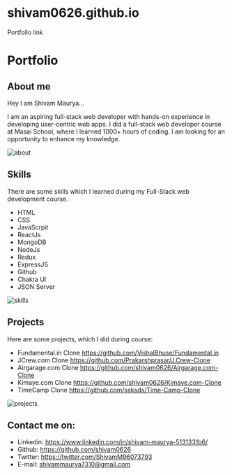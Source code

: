 # shivam0626.github.io
Portfolio link
# Portfolio 

## About me 

Hey I am Shivam Maurya...

I am an aspiring full-stack web developer with hands-on experience in developing user-centric web apps. I did a full-stack web developer course at Masai School, where I learned 1000+ hours of coding. I am looking for an opportunity to enhance my knowledge.

![about](https://user-images.githubusercontent.com/101569590/190901478-570f917e-fcfa-4560-990f-7cf142625e32.PNG)


## Skills 

There are some skills which I learned during my Full-Stack web development course.
 - HTML
 - CSS
 - JavaScrpit
 - ReactJs
 - MongoDB
 - NodeJs
 - Redux
 - ExpressJS
 - Github
 - Chakra UI
 - JSON Server  


 
 ![skills](https://user-images.githubusercontent.com/101569590/190901488-441c9762-1f40-4671-a44f-5308848cc49c.PNG)

 

## Projects 
Here are some projects, which I did during course:
 - Fundamental.in Clone
    https://github.com/VishalBhuse/Fundamental.in
 - JCrew.com Clone
    https://github.com/Prakarshprasar/J.Crew-Clone
 - Airgarage.com Clone
    https://github.com/shivam0626/Airgarage.com-Clone
 - Kimaye.com  Clone
    https://github.com/shivam0626/Kimaye.com-Clone
 - TimeCamp Clone
    https://github.com/ssksds/Time-Camp-Clone
    
  ![projects](https://user-images.githubusercontent.com/101569590/193472145-0ba7903a-95e5-402a-a0fc-64c28b7d6a43.PNG)

## Contact me on:

 - Linkedin: https://www.linkedin.com/in/shivam-maurya-5131331b6/
 - Github: https://github.com/shivam0626
 - Twitter: https://twitter.com/ShivamM96073793
 - E-mail: shivammaurya7310@gmail.com
